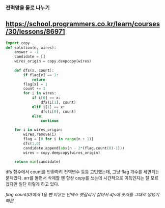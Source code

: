 ### 전력망을 둘로 나누기
https://school.programmers.co.kr/learn/courses/30/lessons/86971
---

```python
import copy
def solution(n, wires):
    answer = -1
    candidate = []
    wires_origin = copy.deepcopy(wires)
    
    def dfs(x, count):            
        if flag[x] == 1:
            return
        flag[x] = 1
        count += 1
        for i in wires:
            if i[0] == x:
                dfs(i[1], count)
            elif i[1] == x:
                dfs(i[0], count)
            else:
                continue            
                
    for i in wires_origin:
        wires.remove(i)
        flag = [0 for i in range(n + 1)]
        dfs(1,0)
        candidate.append(abs(n - 2*(flag.count(0)-1)))
        wires = copy.deepcopy(wires_origin)
    
    return min(candidate)
```
dfs 함수에서 count를 반환하려 전역변수 등등 고민했는데, 그냥 flag 개수를 세면되는 문제였다. 
arr를 돌면서 삭제할 땐 항상 copy를 쓰는데 시간적으로 이득인지는 잘 모르겠다만 일단 이렇게 하고 있다. 

*flag.count(0)에서 1을 뺀 이유는 인덱스 헷갈리기 싫어서 dfs에 숫자를 그대로 넣었기 때문*
